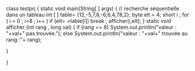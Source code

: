 class testprj
{  static void main(String[ ] args)
     { // recherche séquentielle dans un tableau
        int [ ] table= {12,-5,7,8,-6,6,4,78,2};
        byte elt = 4;
        short i ;
        for ( i = 0 ; i<8 ; i++ )
        if (elt= =table[i]) break ;
        afficher(i,elt);
      }
   static void afficher (int rang , long val)
   { if (rang == 8)
        System.out.println("valeur : "+val+" pas trouvée.");
      else
        System.out.println("valeur : "+val+" trouvée au rang :"+ rang);
   

   }

}
